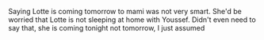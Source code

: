 Saying Lotte is coming tomorrow to mami was not very smart.
She'd be worried that Lotte is not sleeping at home with Youssef.
Didn't even need to say that, she is coming tonight not tomorrow, I just assumed